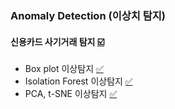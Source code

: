 ### Anomaly Detection (이상치 탐지)

#### 신용카드 사기거래 탐지 [☑️](https://colab.research.google.com/drive/1UoAKVKllsGrb8HJYrVjlxzJcH3Nnox6Q?usp=sharing)

- Box plot 이상탐지 [✅](https://colab.research.google.com/drive/1qD1npRgc3Wkb29uT2rQVpoMAQYyKKKZl?usp=sharing)
- Isolation Forest 이상탐지 [✅](https://colab.research.google.com/drive/1MrDwlqnK8XgwaVxzCXAfnM1ONRDJEYEF?usp=sharing)
- PCA, t-SNE 이상탐지 [✅](https://colab.research.google.com/drive/1XZlCsxHiPGGcVqAQXw4vKL_j8PuxgNfi?usp=sharing)

